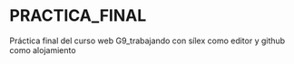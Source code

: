 # PRACTICA_FINAL
Práctica final del curso web G9_trabajando con sílex como editor y github como alojamiento

